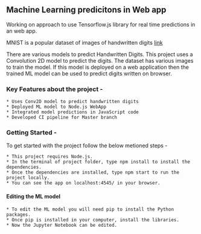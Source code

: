 ## Machine Learning predicitons in Web app

Working on approach to use Tensorflow.js library for real time predictions in an web app.

MNIST is a popular dataset of images of handwritten digits [link](http://yann.lecun.com/exdb/mnist/)

There are various models to predict Handwritten Digits. This project uses a Convolution 2D model to predict the digits. 
The dataset has various images to train the model. If this model is deployed on a web application then the trained ML model can be used to predict digits written on browser. 

### Key Features about the project -
    
    * Uses Conv2D model to predict handwritten digits
    * Deployed ML model to Node.js WebApp
    * Integrated model predictions in JavaScript code
    * Developed CI pipeline for Master branch

### Getting Started - 

To get started with the project follow the below metioned steps - 

    * This project requires Node.js.
    * In the terminal of project folder, type npm install to install the dependencies.
    * Once the dependencies are installed, type npm start to run the project locally.
    * You can see the app on localhost:4545/ in your browser.

#### Editing the ML model

    * To edit the ML model you will need pip to install the Python packages. 
    * Once pip is installed in your computer, install the libraries.
    * Now the Jupyter Notebook can be edited.  
